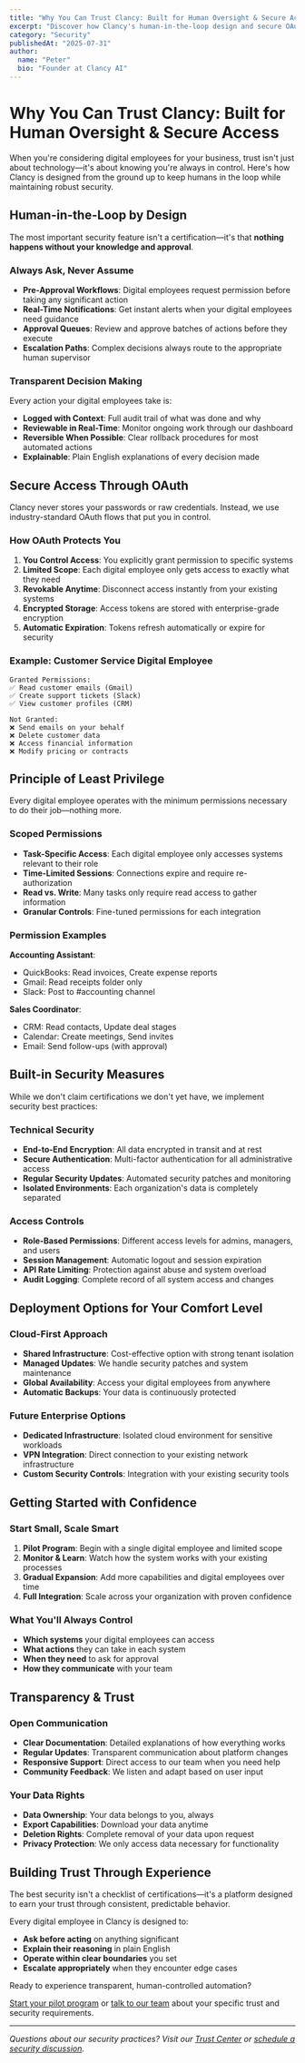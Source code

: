 ```yaml
---
title: "Why You Can Trust Clancy: Built for Human Oversight & Secure Access"
excerpt: "Discover how Clancy's human-in-the-loop design and secure OAuth architecture ensures your digital employees only access what they need, when they need it—with your approval."
category: "Security"
publishedAt: "2025-07-31"
author:
  name: "Peter"
  bio: "Founder at Clancy AI"
---
```


# Why You Can Trust Clancy: Built for Human Oversight & Secure Access

When you're considering digital employees for your business, trust isn't just about technology—it's about knowing you're always in control. Here's how Clancy is designed from the ground up to keep humans in the loop while maintaining robust security.

## Human-in-the-Loop by Design

The most important security feature isn't a certification—it's that **nothing happens without your knowledge and approval**.

### Always Ask, Never Assume

- **Pre-Approval Workflows**: Digital employees request permission before taking any significant action
- **Real-Time Notifications**: Get instant alerts when your digital employees need guidance
- **Approval Queues**: Review and approve batches of actions before they execute
- **Escalation Paths**: Complex decisions always route to the appropriate human supervisor

### Transparent Decision Making

Every action your digital employees take is:

- **Logged with Context**: Full audit trail of what was done and why
- **Reviewable in Real-Time**: Monitor ongoing work through our dashboard
- **Reversible When Possible**: Clear rollback procedures for most automated actions
- **Explainable**: Plain English explanations of every decision made

## Secure Access Through OAuth

Clancy never stores your passwords or raw credentials. Instead, we use industry-standard OAuth flows that put you in control.

### How OAuth Protects You

1. **You Control Access**: You explicitly grant permission to specific systems
2. **Limited Scope**: Each digital employee only gets access to exactly what they need
3. **Revokable Anytime**: Disconnect access instantly from your existing systems
4. **Encrypted Storage**: Access tokens are stored with enterprise-grade encryption
5. **Automatic Expiration**: Tokens refresh automatically or expire for security

### Example: Customer Service Digital Employee

```
Granted Permissions:
✅ Read customer emails (Gmail)
✅ Create support tickets (Slack)
✅ View customer profiles (CRM)

Not Granted:
❌ Send emails on your behalf
❌ Delete customer data
❌ Access financial information
❌ Modify pricing or contracts
```

## Principle of Least Privilege

Every digital employee operates with the minimum permissions necessary to do their job—nothing more.

### Scoped Permissions

- **Task-Specific Access**: Each digital employee only accesses systems relevant to their role
- **Time-Limited Sessions**: Connections expire and require re-authorization
- **Read vs. Write**: Many tasks only require read access to gather information
- **Granular Controls**: Fine-tuned permissions for each integration

### Permission Examples

**Accounting Assistant**:

- QuickBooks: Read invoices, Create expense reports
- Gmail: Read receipts folder only
- Slack: Post to #accounting channel

**Sales Coordinator**:

- CRM: Read contacts, Update deal stages
- Calendar: Create meetings, Send invites
- Email: Send follow-ups (with approval)

## Built-in Security Measures

While we don't claim certifications we don't yet have, we implement security best practices:

### Technical Security

- **End-to-End Encryption**: All data encrypted in transit and at rest
- **Secure Authentication**: Multi-factor authentication for all administrative access
- **Regular Security Updates**: Automated security patches and monitoring
- **Isolated Environments**: Each organization's data is completely separated

### Access Controls

- **Role-Based Permissions**: Different access levels for admins, managers, and users
- **Session Management**: Automatic logout and session expiration
- **API Rate Limiting**: Protection against abuse and system overload
- **Audit Logging**: Complete record of all system access and changes

## Deployment Options for Your Comfort Level

### Cloud-First Approach

- **Shared Infrastructure**: Cost-effective option with strong tenant isolation
- **Managed Updates**: We handle security patches and system maintenance
- **Global Availability**: Access your digital employees from anywhere
- **Automatic Backups**: Your data is continuously protected

### Future Enterprise Options

- **Dedicated Infrastructure**: Isolated cloud environment for sensitive workloads
- **VPN Integration**: Direct connection to your existing network infrastructure
- **Custom Security Controls**: Integration with your existing security tools

## Getting Started with Confidence

### Start Small, Scale Smart

1. **Pilot Program**: Begin with a single digital employee and limited scope
2. **Monitor & Learn**: Watch how the system works with your existing processes
3. **Gradual Expansion**: Add more capabilities and digital employees over time
4. **Full Integration**: Scale across your organization with proven confidence

### What You'll Always Control

- **Which systems** your digital employees can access
- **What actions** they can take in each system
- **When they need** to ask for approval
- **How they communicate** with your team

## Transparency & Trust

### Open Communication

- **Clear Documentation**: Detailed explanations of how everything works
- **Regular Updates**: Transparent communication about platform changes
- **Responsive Support**: Direct access to our team when you need help
- **Community Feedback**: We listen and adapt based on user input

### Your Data Rights

- **Data Ownership**: Your data belongs to you, always
- **Export Capabilities**: Download your data anytime
- **Deletion Rights**: Complete removal of your data upon request
- **Privacy Protection**: We only access data necessary for functionality

## Building Trust Through Experience

The best security isn't a checklist of certifications—it's a platform designed to earn your trust through consistent, predictable behavior.

Every digital employee in Clancy is designed to:

- **Ask before acting** on anything significant
- **Explain their reasoning** in plain English
- **Operate within clear boundaries** you set
- **Escalate appropriately** when they encounter edge cases

Ready to experience transparent, human-controlled automation?

[Start your pilot program](https://clancy.ai/start-pilot) or [talk to our team](https://clancy.ai/contact) about your specific trust and security requirements.

---

_Questions about our security practices? Visit our [Trust Center](https://trust.clancy.ai) or [schedule a security discussion](https://clancy.ai/security-demo)._
